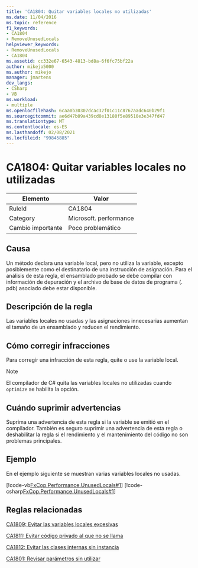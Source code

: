 ```yaml
---
title: 'CA1804: Quitar variables locales no utilizadas'
ms.date: 11/04/2016
ms.topic: reference
f1_keywords:
- CA1804
- RemoveUnusedLocals
helpviewer_keywords:
- RemoveUnusedLocals
- CA1804
ms.assetid: cc332e67-6543-4813-bd8a-6f6fc75bf22a
author: mikejo5000
ms.author: mikejo
manager: jmartens
dev_langs:
- CSharp
- VB
ms.workload:
- multiple
ms.openlocfilehash: 6caa0b30307dcac32f01c11c8767aadc640b29f1
ms.sourcegitcommit: ae6d47b09a439cd0e13180f5e89510e3e347fd47
ms.translationtype: MT
ms.contentlocale: es-ES
ms.lasthandoff: 02/08/2021
ms.locfileid: "99845885"
---
```

# <a name="ca1804-remove-unused-locals"></a>CA1804: Quitar variables locales no utilizadas

|Elemento|Valor|
|-|-|
|RuleId|CA1804|
|Category|Microsoft. performance|
|Cambio importante|Poco problemático|

## <a name="cause"></a>Causa
Un método declara una variable local, pero no utiliza la variable, excepto posiblemente como el destinatario de una instrucción de asignación. Para el análisis de esta regla, el ensamblado probado se debe compilar con información de depuración y el archivo de base de datos de programa (. pdb) asociado debe estar disponible.

## <a name="rule-description"></a>Descripción de la regla
Las variables locales no usadas y las asignaciones innecesarias aumentan el tamaño de un ensamblado y reducen el rendimiento.

## <a name="how-to-fix-violations"></a>Cómo corregir infracciones

Para corregir una infracción de esta regla, quite o use la variable local.

> [!NOTE]
> El compilador de C# quita las variables locales no utilizadas cuando `optimize` se habilita la opción.

## <a name="when-to-suppress-warnings"></a>Cuándo suprimir advertencias
Suprima una advertencia de esta regla si la variable se emitió en el compilador. También es seguro suprimir una advertencia de esta regla o deshabilitar la regla si el rendimiento y el mantenimiento del código no son problemas principales.

## <a name="example"></a>Ejemplo
En el ejemplo siguiente se muestran varias variables locales no usadas.

[!code-vb[FxCop.Performance.UnusedLocals#1](../code-quality/codesnippet/VisualBasic/ca1804-remove-unused-locals_1.vb)]
[!code-csharp[FxCop.Performance.UnusedLocals#1](../code-quality/codesnippet/CSharp/ca1804-remove-unused-locals_1.cs)]

## <a name="related-rules"></a>Reglas relacionadas
[CA1809: Evitar las variables locales excesivas](../code-quality/ca1809.md)

[CA1811: Evitar código privado al que no se llama](../code-quality/ca1811.md)

[CA1812: Evitar las clases internas sin instancia](/dotnet/fundamentals/code-analysis/quality-rules/ca1812)

[CA1801: Revisar parámetros sin utilizar](/dotnet/fundamentals/code-analysis/quality-rules/ca1801)
